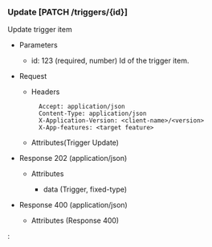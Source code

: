 ### Update [PATCH /triggers/{id}]

Update trigger item

+ Parameters
    + id: 123 (required, number)
        Id of the trigger item.

+ Request
    + Headers

            Accept: application/json
            Content-Type: application/json
            X-Application-Version: <client-name>/<version>
            X-App-features: <target feature>
          
    + Attributes(Trigger Update)

+ Response 202 (application/json)

    + Attributes
    
        + data (Trigger, fixed-type)

+ Response 400 (application/json)
              
    + Attributes (Response 400)

:[](../error_responses.md)